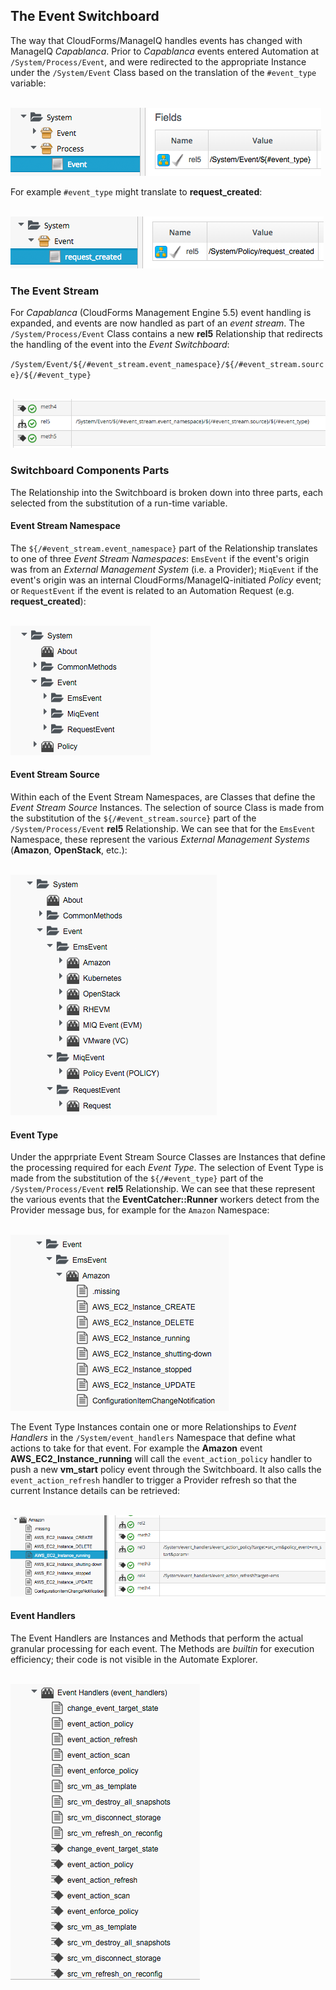 ## The Event Switchboard

The way that CloudForms/ManageIQ handles events has changed with ManageIQ _Capablanca_. Prior to _Capablanca_ events entered Automation at `/System/Process/Event`, and were redirected to the appropriate Instance under the `/System/Event` Class based on the translation of the `#event_type` variable:
<br> <br>

![screenshot](images/screenshot1.png)

For example `#event_type` might translate to **request\_created**:
<br> <br>

![screenshot](images/screenshot2.png)

### The Event Stream

For _Capablanca_ (CloudForms Management Engine 5.5) event handling is expanded, and events are now handled as part of an _event stream_. The `/System/Process/Event` Class contains a new **rel5** Relationship that redirects the handling of the event into the _Event Switchboard_:

`/System/Event/${/#event_stream.event_namespace}/${/#event_stream.source}/${/#event_type}` 
<br> <br>


![screenshot](images/screenshot8.png)

### Switchboard Components Parts

The Relationship into the Switchboard is broken down into three parts, each selected from the substitution of a run-time variable.

#### Event Stream Namespace

The `${/#event_stream.event_namespace}` part of the Relationship translates to one of three _Event Stream Namespaces_: `EmsEvent` if the event's origin was from an _External Management System_ (i.e. a Provider); `MiqEvent` if the event's origin was an internal CloudForms/ManageIQ-initiated _Policy_ event; or `RequestEvent` if the event is related to an Automation Request (e.g. **request\_created**):
<br> <br>

![screenshot](images/screenshot10.png)

#### Event Stream Source

Within each of the Event Stream Namespaces, are Classes that define the _Event Stream Source_ Instances. The selection of source Class is made from the substitution of the `${/#event_stream.source}` part of the `/System/Process/Event` **rel5** Relationship. We can see that for the `EmsEvent` Namespace, these represent the various _External Management Systems_ (**Amazon**, **OpenStack**, etc.):
<br> <br>

![screenshot](images/screenshot5.png)

#### Event Type

Under the apprpriate Event Stream Source Classes are Instances that define the processing required for each _Event Type_. The selection of Event Type is made from the substitution of the `${/#event_type}` part of the `/System/Process/Event` **rel5** Relationship. We can see that these represent the various events that the **EventCatcher::Runner** workers detect from the Provider message bus, for example for the `Amazon` Namespace:
<br> <br>

![screenshot](images/screenshot6.png)

The Event Type Instances contain one or more Relationships to _Event Handlers_ in the `/System/event_handlers` Namespace that define what actions to take for that event. For example the **Amazon** event **AWS\_EC2\_Instance\_running** will call the `event_action_policy` handler to push a new **vm\_start** policy event through the Switchboard. It also calls the `event_action_refresh` handler to trigger a Provider refresh so that the current Instance details can be retrieved:
<br> <br>

![screenshot](images/screenshot9.png?)

#### Event Handlers
The Event Handlers are Instances and Methods that perform the actual granular processing for each event. The Methods are _builtin_ for execution efficiency; their code is not visible in the Automate Explorer.
<br> <br>

![screenshot](images/screenshot11.png)